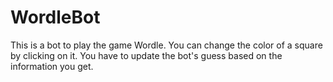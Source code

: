 # WordleBot
This is a bot to play the game Wordle.
You can change the color of a square by clicking on it.
You have to update the bot's guess based on the information you get.
